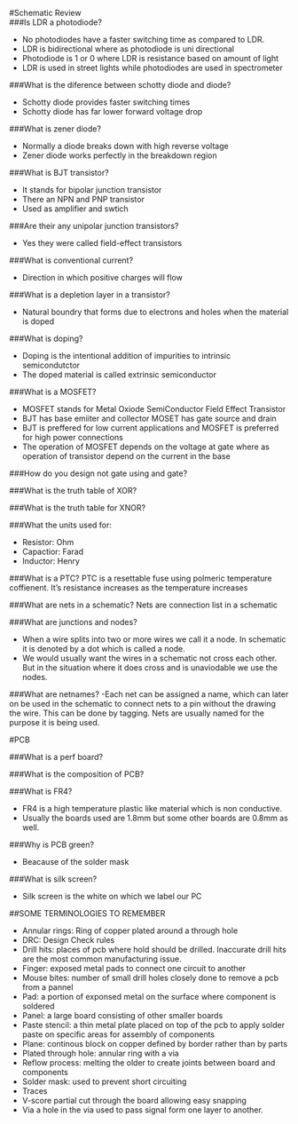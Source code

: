 #Schematic Review  
###Is LDR a photodiode?
- No photodiodes have a faster switching time as compared to LDR.
- LDR is bidirectional where as photodiode is uni directional
- Photodiode is 1 or 0 where LDR is resistance based on amount of light
- LDR is used in street lights while photodiodes are used in spectrometer

###What is the diference between schotty diode and diode?  
- Schotty diode provides faster switching times
- Schotty diode has far lower forward voltage drop

###What is zener diode?  
- Normally a diode breaks down with high reverse voltage
- Zener diode works perfectly in the breakdown region  

###What is BJT transistor?  
- It stands for bipolar junction transistor
- There an NPN and PNP transistor
- Used as amplifier and swtich  

###Are their any unipolar junction transistors?  
- Yes they were called field-effect transistors

###What is conventional current?  
- Direction in which positive charges will flow

###What is a depletion layer in a transistor?  
- Natural boundry that forms due to electrons and holes when the material is doped

###What is doping?  
- Doping is the intentional addition of impurities to intrinsic semicondutctor
- The doped material is called extrinsic semiconductor

###What is a MOSFET?  
- MOSFET stands for Metal Oxiode SemiConductor Field Effect Transistor
- BJT has base emiiter and collector MOSET has gate source and drain
- BJT is preffered for low current applications and MOSFET is preferred for high power connections
- The operation of MOSFET depends on the voltage at gate where as operation of transistor depend on the current in the base

###How do you design not gate using and gate?  





###What is the truth table of XOR?



###What is the truth table for XNOR?


###What the units used for:
- Resistor: Ohm
- Capactior: Farad
- Inductor: Henry

###What is a PTC?
PTC is a resettable fuse using polmeric temperature coffienent. It’s resistance increases as the temperature increases

###What are nets in a schematic?
Nets are connection list in a schematic

###What are junctions and nodes?
- When a wire splits into two or more wires we call it a node. In schematic it is denoted by a dot which is called a node. 
- We would usually want the wires in a schematic not cross each other. But in the situation where it does cross and is unaviodable we use the nodes.

###What are netnames?
-Each net can be assigned a name, which can later on be used in the schematic to connect nets to a pin without the drawing the wire. This can be done by tagging.
Nets are usually named for the purpose it is being used.

#PCB  

###What is a perf board?  

###What is the composition of PCB?  

###What is FR4?  
- FR4 is a high temperature plastic like material which is non conductive. 
- Usually the boards used are 1.8mm but some other boards are 0.8mm as well.  

###Why is PCB green?  
- Beacause of the solder mask

###What is silk screen?
- Silk screen is the white on which we label our PC  

##SOME TERMINOLOGIES TO REMEMBER   
- Annular rings: Ring of copper plated around a through hole
- DRC: Design Check rules
- Drill hits: places of pcb where hold should be drilled. Inaccurate drill hits are the most common manufacturing issue.
- Finger: exposed metal pads to connect one circuit to another
- Mouse bites: number of small drill holes closely done to remove a pcb from a pannel
- Pad: a portion of exponsed metal on the surface where component is soldered
- Panel: a large board consisting of other smaller boards
- Paste stencil: a thin metal plate placed on top of the pcb to apply solder paste on specific areas  for assembly of components
- Plane: continous  block on copper defined by border rather than by parts
- Plated through hole: annular ring with a via
- Reflow process: melting the older to create joints between board and components
- Solder mask: used to prevent short circuiting 
- Traces
- V-score partial cut through the board allowing easy snapping
- Via a hole in the via used to pass signal form one layer to another.
	
